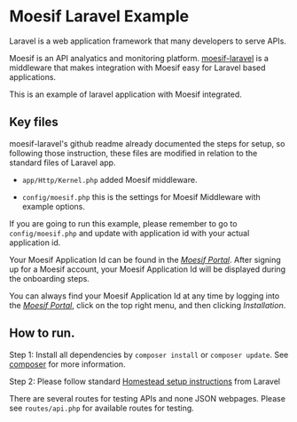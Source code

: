 # Moesif Laravel Example

Laravel is a web application framework that many developers to serve APIs.

Moesif is an API analyatics and monitoring platform. [moesif-laravel](https://github.com/Moesif/moesif-laravel)
is a middleware that makes integration with Moesif easy for Laravel based applications.

This is an example of laravel application with Moesif integrated.

## Key files

moesif-laravel's github readme already documented the steps for setup,
so following those instruction, these files are modified in relation to the
standard files of Laravel app.

- `app/Http/Kernel.php` added Moesif middleware.

- `config/moesif.php` this is the settings for Moesif Middleware with example options.

If you are going to run this example, please remember to go to `config/moesif.php`
and update with application id with your actual application id.

Your Moesif Application Id can be found in the [_Moesif Portal_](https://www.moesif.com/).
After signing up for a Moesif account, your Moesif Application Id will be displayed during the onboarding steps. 

You can always find your Moesif Application Id at any time by logging 
into the [_Moesif Portal_](https://www.moesif.com/), click on the top right menu,
and then clicking _Installation_.

## How to run.

Step 1: Install all dependencies by `composer install` or `composer update`. See [composer](https://getcomposer.org) for more information. 

Step 2: Please follow standard [Homestead setup instructions](https://laravel.com/docs/4.2/homestead) from Laravel

There are several routes for testing APIs and none JSON webpages.
Please see `routes/api.php` for available routes for testing.
